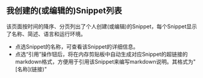## 我创建的\(或编辑的\)Snippet列表
该页面按时间的降序、分页列出了个人创建\(或编辑\)的Snippet，每个Snippet显示了名称、简述、语言和运行环境。
 * 点选Snippet的名称，可查看该Snippet的详细信息。
 * 点选“引用”操作钮后，将在内存剪贴板中自动生成对应Snippet的超链接的markdown格式，方便用于引用该Snippet来编写markdown说明。其格式为"\[名称\]\(链接\)"
